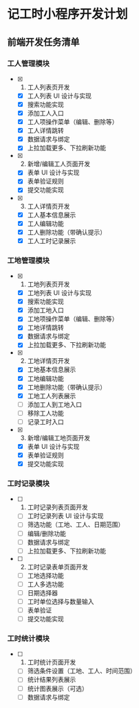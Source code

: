 # 记工时小程序开发计划

## 前端开发任务清单

### 工人管理模块

- [x] 1. 工人列表页开发

  - [x] 工人列表 UI 设计与实现
  - [x] 搜索功能实现
  - [x] 添加工人入口
  - [x] 工人项操作菜单（编辑、删除等）
  - [x] 工人详情跳转
  - [x] 数据请求与绑定
  - [x] 上拉加载更多、下拉刷新功能

- [x] 2. 新增/编辑工人页面开发

  - [x] 表单 UI 设计与实现
  - [x] 表单验证规则
  - [x] 提交功能实现

- [x] 3. 工人详情页开发
  - [x] 工人基本信息展示
  - [x] 工人编辑功能
  - [x] 工人删除功能（带确认提示）
  - [x] 工人工时记录展示

### 工地管理模块

- [x] 1. 工地列表页开发

  - [x] 工地列表 UI 设计与实现
  - [x] 搜索功能实现
  - [x] 添加工地入口
  - [x] 工地项操作菜单（编辑、删除等）
  - [x] 工地详情跳转
  - [x] 数据请求与绑定
  - [x] 上拉加载更多、下拉刷新功能

- [x] 2. 工地详情页开发

  - [x] 工地基本信息展示
  - [x] 工地编辑功能
  - [x] 工地删除功能（带确认提示）
  - [x] 工地工人列表展示
  - [ ] 添加工人到工地入口
  - [ ] 移除工人功能
  - [ ] 记录工时入口

- [x] 3. 新增/编辑工地页面开发
  - [x] 表单 UI 设计与实现
  - [x] 表单验证规则
  - [x] 提交功能实现

### 工时记录模块

- [ ] 1. 工时记录列表页面开发

  - [ ] 工时记录列表 UI 设计与实现
  - [ ] 筛选功能（工地、工人、日期范围）
  - [ ] 编辑/删除功能
  - [ ] 数据请求与绑定
  - [ ] 上拉加载更多、下拉刷新功能

- [ ] 2. 工时记录表单页面开发
  - [ ] 工地选择功能
  - [ ] 工人多选功能
  - [ ] 日期选择器
  - [ ] 工时单位选择与数量输入
  - [ ] 表单验证
  - [ ] 提交功能实现

### 工时统计模块

- [ ] 1. 工时统计页面开发
  - [ ] 筛选条件设置（工地、工人、时间范围）
  - [ ] 统计结果列表展示
  - [ ] 统计图表展示（可选）
  - [ ] 数据请求与绑定
